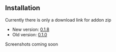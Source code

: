 ## Installation

Currently there is only a download link for addon zip
- New version: [0.1.8](https://www.dropbox.com/s/t478bot9lbfhcyl/plugin.video.kodiconnect-0.1.8.zip?dl=0)
- Old version: [0.1.0](https://www.dropbox.com/s/56ywxlr9gkd4vz6/plugin.video.kodiconnect-0.1.0.zip?dl=0)

Screenshots coming soon
